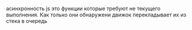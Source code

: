 асинхронность js это функции которые требуют не текущего выполнения. Как только они обнаружени движок перекладывает их из стека в очередь